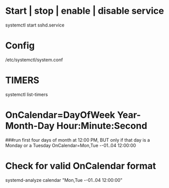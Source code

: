# Start | stop | enable | disable service
systemctl start sshd.service

# Config
/etc/systemctl/system.conf


# TIMERS
systemctl list-timers
# OnCalendar=DayOfWeek Year-Month-Day Hour:Minute:Second
###run first four days of month at 12:00 PM, BUT only if that day is a Monday or a Tuesday
OnCalendar=Mon,Tue *-*-01..04 12:00:00

# Check for valid OnCalendar format
systemd-analyze calendar "Mon,Tue *-*-01..04 12:00:00"
